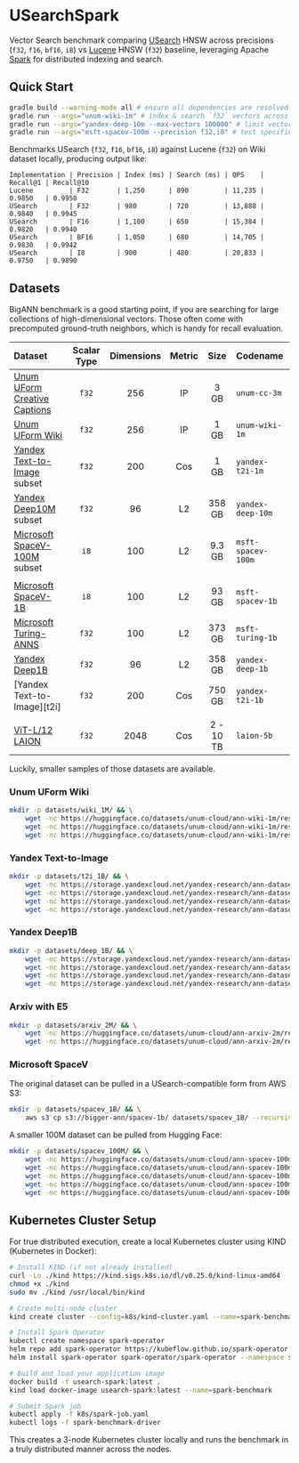 # USearchSpark

Vector Search benchmark comparing [USearch](https://github.com/unum-cloud/usearch) HNSW across precisions (`f32`, `f16`, `bf16`, `i8`) vs [Lucene](https://github.com/apache/lucene) HNSW (`f32`) baseline, leveraging Apache [Spark](https://github.com/apache/spark) for distributed indexing and search.

## Quick Start

```bash
gradle build --warning-mode all # ensure all dependencies are resolved
gradle run --args="unum-wiki-1m" # index & search `f32` vectors across all cores
gradle run --args="yandex-deep-10m --max-vectors 100000" # limit vectors for testing
gradle run --args="msft-spacev-100m --precision f32,i8" # test specific precisions
```

Benchmarks USearch (`f32`, `f16`, `bf16`, `i8`) against Lucene (`f32`) on Wiki dataset locally, producing output like:

```
Implementation | Precision | Index (ms) | Search (ms) | QPS    | Recall@1 | Recall@10
Lucene         | F32       | 1,250      | 890         | 11,235 | 0.9850   | 0.9950
USearch        | F32       | 980        | 720         | 13,888 | 0.9840   | 0.9945
USearch        | F16       | 1,100      | 650         | 15,384 | 0.9820   | 0.9940
USearch        | BF16      | 1,050      | 680         | 14,705 | 0.9830   | 0.9942
USearch        | I8        | 900        | 480         | 20,833 | 0.9750   | 0.9890
```

## Datasets

BigANN benchmark is a good starting point, if you are searching for large collections of high-dimensional vectors.
Those often come with precomputed ground-truth neighbors, which is handy for recall evaluation.

| Dataset                                     | Scalar Type | Dimensions | Metric |   Size    | Codename           |
| :------------------------------------------ | :---------: | :--------: | :----: | :-------: | :----------------- |
| [Unum UForm Creative Captions][unum-cc-3m]  |    `f32`    |    256     |   IP   |   3 GB    | `unum-cc-3m`       |
| [Unum UForm Wiki][unum-wiki-1m]             |    `f32`    |    256     |   IP   |   1 GB    | `unum-wiki-1m`     |
| [Yandex Text-to-Image][yandex-t2i] subset   |    `f32`    |    200     |  Cos   |   1 GB    | `yandex-t2i-1m`    |
| [Yandex Deep10M][yandex-deep] subset        |    `f32`    |     96     |   L2   |  358 GB   | `yandex-deep-10m`  |
| [Microsoft SpaceV-100M][msft-spacev] subset |    `i8`     |    100     |   L2   |  9.3 GB   | `msft-spacev-100m` |
|                                             |             |            |        |           |                    |
| [Microsoft SpaceV-1B][msft-spacev]          |    `i8`     |    100     |   L2   |   93 GB   | `msft-spacev-1b`   |
| [Microsoft Turing-ANNS][msft-turing]        |    `f32`    |    100     |   L2   |  373 GB   | `msft-turing-1b`   |
| [Yandex Deep1B][yandex-deep]                |    `f32`    |     96     |   L2   |  358 GB   | `yandex-deep-1b`   |
| [Yandex Text-to-Image][t2i]                 |    `f32`    |    200     |  Cos   |  750 GB   | `yandex-t2i-1b`    |
|                                             |             |            |        |           |                    |
| [ViT-L/12 LAION][laion]                     |    `f32`    |    2048    |  Cos   | 2 - 10 TB | `laion-5b`         |

Luckily, smaller samples of those datasets are available.

[unum-cc-3m]: https://huggingface.co/datasets/unum-cloud/ann-cc-3m
[unum-wiki-1m]: https://huggingface.co/datasets/unum-cloud/ann-wiki-1m
[unum-t2i-1m]: https://huggingface.co/datasets/unum-cloud/ann-t2i-1m
[msft-spacev]: https://github.com/ashvardanian/SpaceV
[msft-turing]: https://learning2hash.github.io/publications/microsoftturinganns1B/
[yandex-t2i]: https://research.yandex.com/blog/benchmarks-for-billion-scale-similarity-search
[yandex-deep]: https://research.yandex.com/blog/benchmarks-for-billion-scale-similarity-search
[laion]: https://laion.ai/blog/laion-5b/#download-the-data

### Unum UForm Wiki

```sh
mkdir -p datasets/wiki_1M/ && \
    wget -nc https://huggingface.co/datasets/unum-cloud/ann-wiki-1m/resolve/main/base.1M.fbin -P datasets/wiki_1M/ &&
    wget -nc https://huggingface.co/datasets/unum-cloud/ann-wiki-1m/resolve/main/query.public.100K.fbin -P datasets/wiki_1M/ &&
    wget -nc https://huggingface.co/datasets/unum-cloud/ann-wiki-1m/resolve/main/groundtruth.public.100K.ibin -P datasets/wiki_1M/
```

### Yandex Text-to-Image

```sh
mkdir -p datasets/t2i_1B/ && \
    wget -nc https://storage.yandexcloud.net/yandex-research/ann-datasets/T2I/base.1B.fbin -P datasets/t2i_1B/ &&
    wget -nc https://storage.yandexcloud.net/yandex-research/ann-datasets/T2I/base.1M.fbin -P datasets/t2i_1B/ &&
    wget -nc https://storage.yandexcloud.net/yandex-research/ann-datasets/T2I/query.public.100K.fbin -P datasets/t2i_1B/ &&
    wget -nc https://storage.yandexcloud.net/yandex-research/ann-datasets/T2I/groundtruth.public.100K.ibin -P datasets/t2i_1B/
```

### Yandex Deep1B

```sh
mkdir -p datasets/deep_1B/ && \
    wget -nc https://storage.yandexcloud.net/yandex-research/ann-datasets/DEEP/base.1B.fbin -P datasets/deep_1B/ &&
    wget -nc https://storage.yandexcloud.net/yandex-research/ann-datasets/DEEP/base.10M.fbin -P datasets/deep_1B/ &&
    wget -nc https://storage.yandexcloud.net/yandex-research/ann-datasets/DEEP/query.public.10K.fbin -P datasets/deep_1B/ &&
    wget -nc https://storage.yandexcloud.net/yandex-research/ann-datasets/DEEP/groundtruth.public.10K.ibin -P datasets/deep_1B/
```

### Arxiv with E5

```sh
mkdir -p datasets/arxiv_2M/ && \
    wget -nc https://huggingface.co/datasets/unum-cloud/ann-arxiv-2m/resolve/main/abstract.e5-base-v2.fbin -P datasets/arxiv_2M/ &&
    wget -nc https://huggingface.co/datasets/unum-cloud/ann-arxiv-2m/resolve/main/title.e5-base-v2.fbin -P datasets/arxiv_2M/
```

### Microsoft SpaceV

The original dataset can be pulled in a USearch-compatible form from AWS S3:

```sh
mkdir -p datasets/spacev_1B/ && \
    aws s3 cp s3://bigger-ann/spacev-1b/ datasets/spacev_1B/ --recursive
```

A smaller 100M dataset can be pulled from Hugging Face:

```sh
mkdir -p datasets/spacev_100M/ && \
    wget -nc https://huggingface.co/datasets/unum-cloud/ann-spacev-100m/resolve/main/ids.100m.i32bin -P datasets/spacev_100M/ &&
    wget -nc https://huggingface.co/datasets/unum-cloud/ann-spacev-100m/resolve/main/base.100m.i8bin -P datasets/spacev_100M/ &&
    wget -nc https://huggingface.co/datasets/unum-cloud/ann-spacev-100m/resolve/main/query.30K.i8bin -P datasets/spacev_100M/ &&
    wget -nc https://huggingface.co/datasets/unum-cloud/ann-spacev-100m/resolve/main/groundtruth.30K.i32bin -P datasets/spacev_100M/ &&
    wget -nc https://huggingface.co/datasets/unum-cloud/ann-spacev-100m/resolve/main/groundtruth.30K.f32bin -P datasets/spacev_100M/
```

## Kubernetes Cluster Setup

For true distributed execution, create a local Kubernetes cluster using KIND (Kubernetes in Docker):

```bash
# Install KIND (if not already installed)
curl -Lo ./kind https://kind.sigs.k8s.io/dl/v0.25.0/kind-linux-amd64
chmod +x ./kind
sudo mv ./kind /usr/local/bin/kind

# Create multi-node cluster
kind create cluster --config=k8s/kind-cluster.yaml --name=spark-benchmark

# Install Spark Operator
kubectl create namespace spark-operator
helm repo add spark-operator https://kubeflow.github.io/spark-operator
helm install spark-operator spark-operator/spark-operator --namespace spark-operator

# Build and load your application image
docker build -t usearch-spark:latest .
kind load docker-image usearch-spark:latest --name=spark-benchmark

# Submit Spark job
kubectl apply -f k8s/spark-job.yaml
kubectl logs -f spark-benchmark-driver
```

This creates a 3-node Kubernetes cluster locally and runs the benchmark in a truly distributed manner across the nodes.
